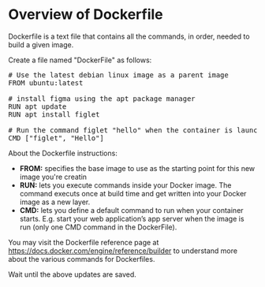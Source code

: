 # Overview of Dockerfile
Dockerfile is a text file that contains all the commands, in order, needed to build a given image. 

Create a file named "DockerFile" as follows:

<pre class="file" data-filename="Dockerfile" data-target="replace">
# Use the latest debian linux image as a parent image
FROM ubuntu:latest

# install figma using the apt package manager
RUN apt update 
RUN apt install figlet

# Run the command figlet "hello" when the container is launched
CMD ["figlet", "Hello"]
</pre>

About the Dockerfile instructions:
* **FROM:** specifies the base image to use as the starting point for this new image you're creatin
* **RUN:** lets you execute commands inside  your Docker image. The command executs once at build time and get written into your Docker image as a new layer.
* **CMD:** lets you define a default command to run when your container starts. E.g. start your web application’s app server when the image is run (only one CMD command in the DockerFile).

You may visit the Dockerfile reference page at https://docs.docker.com/engine/reference/builder to understand more about the various commands for Dockerfiles.

Wait until the above updates are saved. 

<br/>
